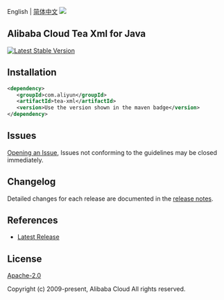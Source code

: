 English | [简体中文](README-CN.md)
![](https://aliyunsdk-pages.alicdn.com/icons/AlibabaCloud.svg)

## Alibaba Cloud Tea Xml for Java
[![Latest Stable Version](https://img.shields.io/maven-central/v/com.aliyun/tea-xml.svg?label=Maven%20Central)](https://search.maven.org/search?q=g:%22com.aliyun%22%20AND%20a:%22tea-xml%22)

## Installation

```xml
<dependency>
   <groupId>com.aliyun</groupId>
   <artifactId>tea-xml</artifactId>
   <version>Use the version shown in the maven badge</version>
</dependency>
```

## Issues
[Opening an Issue](https://github.com/aliyun/tea-xml/issues/new), Issues not conforming to the guidelines may be closed immediately.

## Changelog
Detailed changes for each release are documented in the [release notes](./ChangeLog.txt).

## References
* [Latest Release](https://github.com/aliyun/tea-xml)

## License
[Apache-2.0](http://www.apache.org/licenses/LICENSE-2.0)

Copyright (c) 2009-present, Alibaba Cloud All rights reserved.